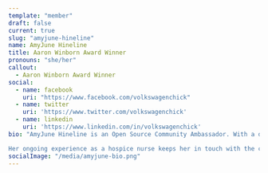 ```yaml
---
template: "member"
draft: false
current: true
slug: "amyjune-hineline"
name: AmyJune Hineline
title: Aaron Winborn Award Winner
pronouns: "she/her"
callout:
  - Aaron Winborn Award Winner
social:
  - name: facebook
    uri: "https://www.facebook.com/volkswagenchick"
  - name: twitter
    uri: 'https://www.twitter.com/volkswagenchick'
  - name: linkedin
    uri: 'https://www.linkedin.com/in/volkswagenchick'
bio: "AmyJune Hineline is an Open Source Community Ambassador. With a dual focus on both open-source community development and inclusivity, she is uniquely positioned to help individuals become more comfortable and confident as they contribute to their communities. She co-organizes various open-source globally, empowering individuals to forge deep community connections that benefit the whole. As a self-described non-coder, AmyJune helps communities discover how they can contribute and belong in more ways than coding.

Her ongoing experience as a hospice nurse keeps her in touch with the challenges faced by many end-users. Outside of her mission in the technology community space, she has a deep love for mycology, geocaching, and air-cooled Volkswagens."
socialImage: "/media/amyjune-bio.png"
---
```

